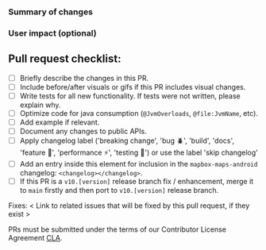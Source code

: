 <!--
Thanks for submitting a pull request!
Please fill out the sections below to complete your submission.
We appreciate your contributions!
-->

### Summary of changes

<!--
• If this is a new feature, include a short summary on how to use it.
• If this is a bug fix, explain how your contribution resolves the problem.
• Include a screenshot or gif if applicable
-->

### User impact (optional)

<!--
If this PR introduces user-facing changes, please note them here.
-->


## Pull request checklist:
 - [ ] Briefly describe the changes in this PR.
 - [ ] Include before/after visuals or gifs if this PR includes visual changes.
    <!--
        | Before | After |
        | ----- | ----- |
        | <img src="" width = 250/> | <img src="" width = 250/> |
        or
        | <video src="" width = 250/> | <video src="" width = 250/> |
    -->
 - [ ] Write tests for all new functionality. If tests were not written, please explain why.
 - [ ] Optimize code for java consumption (`@JvmOverloads`, `@file:JvmName`, etc).
 - [ ] Add example if relevant.
 - [ ] Document any changes to public APIs.
 - [ ] Apply changelog label ('breaking change', 'bug :beetle:', 'build', 'docs', 'feature :green_apple:', 'performance :zap:', 'testing :100:') or use the label 'skip changelog'
 - [ ] Add an entry inside this element for inclusion in the `mapbox-maps-android` changelog: `<changelog></changelog>`.
 - [ ] If this PR is a `v10.[version]` release branch fix / enhancement, merge it to `main` firstly and then port to `v10.[version]` release branch.

Fixes: < Link to related issues that will be fixed by this pull request, if they exist >

PRs must be submitted under the terms of our Contributor License Agreement [CLA](https://github.com/mapbox/mapbox-maps-android/blob/main/CONTRIBUTING.md#contributor-license-agreement).
